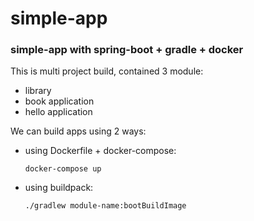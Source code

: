 # simple-app
### simple-app with spring-boot + gradle + docker

This is multi project build, contained 3 module:
- library
- book application
- hello application

We can build apps using 2 ways:
- using Dockerfile + docker-compose:

      docker-compose up

- using buildpack:

      ./gradlew module-name:bootBuildImage

